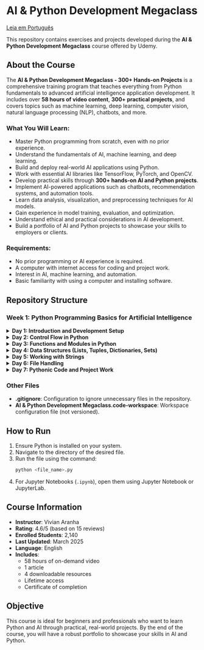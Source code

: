 # AI & Python Development Megaclass

[Leia em Português](README.pt-br.md)

This repository contains exercises and projects developed during the **AI & Python Development Megaclass** course offered by Udemy.

## About the Course

The **AI & Python Development Megaclass - 300+ Hands-on Projects** is a comprehensive training program that teaches everything from Python fundamentals to advanced artificial intelligence application development. It includes over **58 hours of video content**, **300+ practical projects**, and covers topics such as machine learning, deep learning, computer vision, natural language processing (NLP), chatbots, and more.

### What You Will Learn:
- Master Python programming from scratch, even with no prior experience.
- Understand the fundamentals of AI, machine learning, and deep learning.
- Build and deploy real-world AI applications using Python.
- Work with essential AI libraries like TensorFlow, PyTorch, and OpenCV.
- Develop practical skills through **300+ hands-on AI and Python projects**.
- Implement AI-powered applications such as chatbots, recommendation systems, and automation tools.
- Learn data analysis, visualization, and preprocessing techniques for AI models.
- Gain experience in model training, evaluation, and optimization.
- Understand ethical and practical considerations in AI development.
- Build a portfolio of AI and Python projects to showcase your skills to employers or clients.

### Requirements:
- No prior programming or AI experience is required.
- A computer with internet access for coding and project work.
- Interest in AI, machine learning, and automation.
- Basic familiarity with using a computer and installing software.

## Repository Structure

### Week 1: Python Programming Basics for Artificial Intelligence

<details>
<summary><strong>Day 1: Introduction and Development Setup</strong></summary>

- **exercise1.py**: Simple program that prints "Hello world!".
- **exercise2.py**: Demonstration of variables of different data types and basic manipulation.
- **hello_world.ipynb**: Jupyter Notebook version of the "Hello world!" program.

</details>

<details>
<summary><strong>Day 2: Control Flow in Python</strong></summary>

- **control_flow.py**: Examples demonstrating conditional statements, loops, and control flow.
- **exercise1.py**: Program to check if a number is prime.
- **exercise2.py**: Simple calculator that performs addition, subtraction, multiplication, and division.
- **exercise2_additional.py**: Extended calculator with support for factorial calculations.
- **exercise_additional_list.py**: Program to find the largest number in a list.

</details>

<details>
<summary><strong>Day 3: Functions and Modules in Python</strong></summary>

- **exercise1.py**: Recursive function to calculate the factorial of a number.
- **exercise1_additional_even_odd.py**: Function to check if a number is even or odd.
- **exercise2.py**: Script using a custom module for mathematical operations.
- **math_operations.py**: Custom module containing basic arithmetic operations (addition, subtraction, multiplication, and division).
- **exercise2_additional_string_ops.py**: Script using a custom module for string operations (reverse a string, count vowels, check for palindromes).
- **string_operations.py**: Custom module containing string operations.
- **samples.py**: Sample code demonstrating functions, modules, and scope.

</details>

<details>
<summary><strong>Day 4: Data Structures (Lists, Tuples, Dictionaries, Sets)</strong></summary>

- **data_structures.py**: Examples of working with lists, tuples, dictionaries, and sets.
- **exercise1.py**: Manipulate data in a dictionary.
- **exercise2.py**: Count word frequency in a sentence.
- **additional_practice1.py**: Reverse a list and remove duplicates.
- **additional_practice2.py**: Store student grades, calculate averages, and find highest/lowest grades.

</details>

<details>
<summary><strong>Day 5: Working with Strings</strong></summary>

- **strings.py**: Examples of string manipulation.
- **regex.py**: Examples of using regular expressions.
- **regular_expressions.py**: Additional examples of regex usage.
- **exercise1.py**: Basic string operations.
- **exercise2.py**: Advanced string operations.
- **additional_practice1.py**: Reverse a string and check if it is a palindrome.
- **additional_practice2.py**: Count the number of vowels and consonants in a string.
- **additional_practice3.py**: Find and replace a substring within a string.

</details>

<details>
<summary><strong>Day 6: File Handling</strong></summary>

- **exercise1.py**: Basic file handling operations.
- **additional_practice1.py**, **additional_practice2.py**: Additional file handling exercises.

</details>

<details>
<summary><strong>Day 7: Pythonic Code and Project Work</strong></summary>

- **exercise1.py**: Writing clean and Pythonic code.
- **additional_practice1.py**, **additional_practice2.py**: Additional exercises for writing Pythonic code.

</details>

### Other Files
- **.gitignore**: Configuration to ignore unnecessary files in the repository.
- **AI & Python Development Megaclass.code-workspace**: Workspace configuration file (not versioned).

## How to Run
1. Ensure Python is installed on your system.
2. Navigate to the directory of the desired file.
3. Run the file using the command:
   ```bash
   python <file_name>.py
   ```
4. For Jupyter Notebooks (`.ipynb`), open them using Jupyter Notebook or JupyterLab.

## Course Information
- **Instructor**: Vivian Aranha
- **Rating**: 4.6/5 (based on 15 reviews)
- **Enrolled Students**: 2,140
- **Last Updated**: March 2025
- **Language**: English
- **Includes**:
  - 58 hours of on-demand video
  - 1 article
  - 4 downloadable resources
  - Lifetime access
  - Certificate of completion

## Objective
This course is ideal for beginners and professionals who want to learn Python and AI through practical, real-world projects. By the end of the course, you will have a robust portfolio to showcase your skills in AI and Python.
